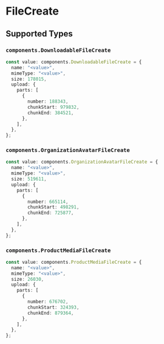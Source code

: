 # FileCreate


## Supported Types

### `components.DownloadableFileCreate`

```typescript
const value: components.DownloadableFileCreate = {
  name: "<value>",
  mimeType: "<value>",
  size: 178015,
  upload: {
    parts: [
      {
        number: 188343,
        chunkStart: 979832,
        chunkEnd: 384521,
      },
    ],
  },
};
```

### `components.OrganizationAvatarFileCreate`

```typescript
const value: components.OrganizationAvatarFileCreate = {
  name: "<value>",
  mimeType: "<value>",
  size: 519611,
  upload: {
    parts: [
      {
        number: 665114,
        chunkStart: 498291,
        chunkEnd: 725877,
      },
    ],
  },
};
```

### `components.ProductMediaFileCreate`

```typescript
const value: components.ProductMediaFileCreate = {
  name: "<value>",
  mimeType: "<value>",
  size: 26030,
  upload: {
    parts: [
      {
        number: 676702,
        chunkStart: 324393,
        chunkEnd: 879364,
      },
    ],
  },
};
```

